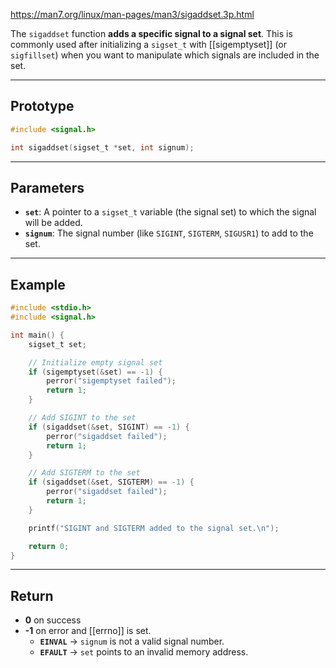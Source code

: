 https://man7.org/linux/man-pages/man3/sigaddset.3p.html

The `sigaddset` function **adds a specific signal to a signal set**. This is commonly used after initializing a `sigset_t` with [[sigemptyset]] (or `sigfillset`) when you want to manipulate which signals are included in the set.

___
## Prototype

```c
#include <signal.h>

int sigaddset(sigset_t *set, int signum);
```

___
## Parameters

- **`set`**: A pointer to a `sigset_t` variable (the signal set) to which the signal will be added.
- **`signum`**: The signal number (like `SIGINT`, `SIGTERM`, `SIGUSR1`) to add to the set.

___
## Example

```c
#include <stdio.h>
#include <signal.h>

int main() {
    sigset_t set;

    // Initialize empty signal set
    if (sigemptyset(&set) == -1) {
        perror("sigemptyset failed");
        return 1;
    }

    // Add SIGINT to the set
    if (sigaddset(&set, SIGINT) == -1) {
        perror("sigaddset failed");
        return 1;
    }

    // Add SIGTERM to the set
    if (sigaddset(&set, SIGTERM) == -1) {
        perror("sigaddset failed");
        return 1;
    }

    printf("SIGINT and SIGTERM added to the signal set.\n");

    return 0;
}
```

___
## Return

- **0** on success
- **-1** on error and [[errno]] is set.
	- **`EINVAL`** → `signum` is not a valid signal number.
	- **`EFAULT`** → `set` points to an invalid memory address.